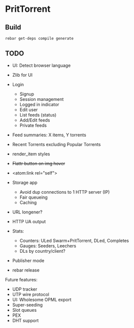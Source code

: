 PritTorrent
===========

Build
-----

```
rebar get-deps compile generate
```


TODO
----

* UI: Detect browser language
* Zlib for UI

* Login

	* Signup
	* Session management
	* Logged in indicator
	* Edit user
	* List feeds (status)
	* Add/Edit feeds
	* Private feeds

* Feed summaries: X items, Y torrents
* Recent Torrents excluding Popular Torrents
* render_item styles
* ~~Flattr button on img hover~~
* <atom:link rel="self">

* Storage app
	* Avoid dup connections to 1 HTTP server (IP)
	* Fair queueing
	* Caching

* URL longener?

* HTTP UA output
* Stats:

	* Counters: ULed Swarm+PritTorrent, DLed, Completes
	* Gauges: Seeders, Leechers
	* DLs by country/client?

* Publisher mode
* rebar release

Future features:

* UDP tracker
* UTP wire protocol
* UI: Wholesome OPML export
* Super-seeding
* Slot queues
* PEX
* DHT support
